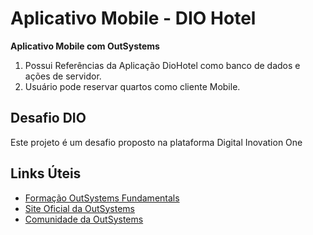 # Aplicativo Mobile - DIO Hotel

**Aplicativo Mobile com OutSystems**

1. Possui Referências da Aplicação DioHotel como banco de dados e ações de servidor.
2. Usuário pode reservar quartos como cliente Mobile.

## Desafio DIO

Este projeto é um desafio proposto na plataforma Digital Inovation One

## Links Úteis

- [Formação OutSystems Fundamentals](https://web.dio.me/track/formacao-outsystems-fundamentals)
- [Site Oficial da OutSystems](https://www.outsystems.com/pt-br/)
- [Comunidade da OutSystems](https://www.outsystems.com/community/)
